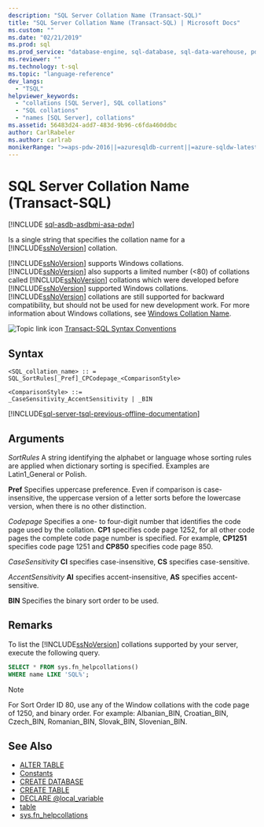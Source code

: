 ```yaml
---
description: "SQL Server Collation Name (Transact-SQL)"
title: "SQL Server Collation Name (Transact-SQL) | Microsoft Docs"
ms.custom: ""
ms.date: "02/21/2019"
ms.prod: sql
ms.prod_service: "database-engine, sql-database, sql-data-warehouse, pdw"
ms.reviewer: ""
ms.technology: t-sql
ms.topic: "language-reference"
dev_langs: 
  - "TSQL"
helpviewer_keywords: 
  - "collations [SQL Server], SQL collations"
  - "SQL collations"
  - "names [SQL Server], collations"
ms.assetid: 56483d24-add7-483d-9b96-c6fda460ddbc
author: CarlRabeler
ms.author: carlrab
monikerRange: ">=aps-pdw-2016||=azuresqldb-current||=azure-sqldw-latest||>=sql-server-2016||=sqlallproducts-allversions||>=sql-server-linux-2017||=azuresqldb-mi-current"
---
```

# SQL Server Collation Name (Transact-SQL)

[!INCLUDE [sql-asdb-asdbmi-asa-pdw](../../includes/applies-to-version/sql-asdb-asdbmi-asa-pdw.md)]

Is a single string that specifies the collation name for a [!INCLUDE[ssNoVersion](../../includes/ssnoversion-md.md)] collation.

[!INCLUDE[ssNoVersion](../../includes/ssnoversion-md.md)] supports Windows collations. [!INCLUDE[ssNoVersion](../../includes/ssnoversion-md.md)] also supports a limited number (<80) of collations called [!INCLUDE[ssNoVersion](../../includes/ssnoversion-md.md)] collations which were developed before [!INCLUDE[ssNoVersion](../../includes/ssnoversion-md.md)] supported Windows collations. [!INCLUDE[ssNoVersion](../../includes/ssnoversion-md.md)] collations are still supported for backward compatibility, but should not be used for new development work. For more information about Windows collations, see [Windows Collation Name](../../t-sql/statements/windows-collation-name-transact-sql.md).

![Topic link icon](../../database-engine/configure-windows/media/topic-link.gif "Topic link icon") [Transact-SQL Syntax Conventions](../../t-sql/language-elements/transact-sql-syntax-conventions-transact-sql.md)

## Syntax

```syntaxsql
<SQL_collation_name> :: =
SQL_SortRules[_Pref]_CPCodepage_<ComparisonStyle>

<ComparisonStyle> ::=
_CaseSensitivity_AccentSensitivity | _BIN
```

[!INCLUDE[sql-server-tsql-previous-offline-documentation](../../includes/sql-server-tsql-previous-offline-documentation.md)]

## Arguments

*SortRules*
A string identifying the alphabet or language whose sorting rules are applied when dictionary sorting is specified. Examples are Latin1_General or Polish.

**Pref**
Specifies uppercase preference. Even if comparison is case-insensitive, the uppercase version of a letter sorts before the lowercase version, when there is no other distinction.

*Codepage*
Specifies a one- to four-digit number that identifies the code page used by the collation. **CP1** specifies code page 1252, for all other code pages the complete code page number is specified. For example, **CP1251** specifies code page 1251 and **CP850** specifies code page 850.

*CaseSensitivity*
**CI** specifies case-insensitive, **CS** specifies case-sensitive.

*AccentSensitivity*
**AI** specifies accent-insensitive, **AS** specifies accent-sensitive.

**BIN**
Specifies the binary sort order to be used.

## Remarks

To list the [!INCLUDE[ssNoVersion](../../includes/ssnoversion-md.md)] collations supported by your server, execute the following query.

```sql
SELECT * FROM sys.fn_helpcollations()
WHERE name LIKE 'SQL%';
```

> [!NOTE]
> For Sort Order ID 80, use any of the Window collations with the code page of 1250, and binary order. For example: Albanian_BIN, Croatian_BIN, Czech_BIN, Romanian_BIN, Slovak_BIN, Slovenian_BIN.

## See Also

- [ALTER TABLE](../../t-sql/statements/alter-table-transact-sql.md)
- [Constants](../../t-sql/data-types/constants-transact-sql.md)
- [CREATE DATABASE](../../t-sql/statements/create-database-transact-sql.md?view=sql-server-2017)
- [CREATE TABLE](../../t-sql/statements/create-table-transact-sql.md)
- [DECLARE @local_variable](../../t-sql/language-elements/declare-local-variable-transact-sql.md)
- [table](../../t-sql/data-types/table-transact-sql.md)
- [sys.fn_helpcollations](../../relational-databases/system-functions/sys-fn-helpcollations-transact-sql.md)
